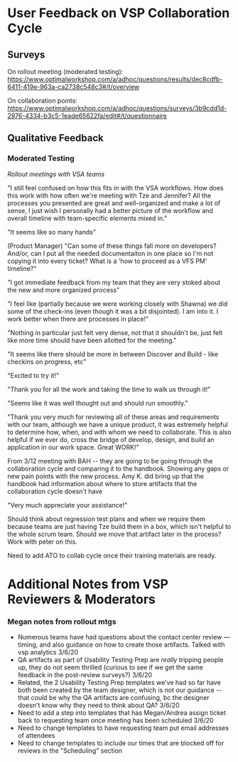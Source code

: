 # User Feedback on VSP Collaboration Cycle

## Surveys

On rollout meeting (moderated testing): https://www.optimalworkshop.com/a/adhoc/questions/results/dec8cdfb-6411-419e-963a-ca2738c548c3#/t/overview

On collaboration points: https://www.optimalworkshop.com/a/adhoc/questions/surveys/3b9cdd1d-2976-4334-b3c5-1eade65622fa/edit#/t/questionnaire

## Qualitative Feedback 

### Moderated Testing 

_Rollout meetings with VSA teams_ 

"I still feel confused on how this fits in with the VSA workflows. How does this work with how often we're meeting with Tze and Jennifer? All the processes you presented are great and well-organized and make a lot of sense, I just wish I personally had a better picture of the workflow and overall timeline with team-specific elements mixed in." 

"It seems like so many hands"

(Product Manager) "Can some of these things fall more on developers? And/or, can I put all the needed documentaiton in one place so I'm not copying it into every ticket? What is a 'how to proceed as a VFS PM' timeline?"

"I got immediate feedback from my team that they are very stoked about the new and more organized process" 

"I feel like (partially because we were working closely with Shawna) we did some of the check-ins (even though it was a bit disjointed). I am into it. I work better when there are processes in place!"

"Nothing in particular just felt very dense, not that it shouldn't be, just felt like more time should have been allotted for the meeting."

"It seems like there should be more in between Discover and Build - like checkins on progress, etc"

"Excited to try it!"

"Thank you for all the work and taking the time to walk us through it!"

"Seems like it was well thought out and should run smoothly."

"Thank you very much for reviewing all of these areas and requirements with our team, although we have a unique product, it was extremely helpful to determine how, when, and with whom we need to collaborate. This is also helpful if we ever do, cross the bridge of develop, design, and build an application in our work space. Great WORK!"

From 3/12 meeting with BAH -- they are going to be going through the collaboration cycle and comparing it to the handbook. Showing any gaps or new pain points with the new process. Amy K. did bring up that the handbook had information about where to store artifacts that the collaboration cycle doesn't have

"Very much appreciate your assistance!"

Should think about regression test plans and when we require them because teams are just having Tze build them in a box, which isn't helpful to the whole scrum team. Should we move that artifact later in the process? Work with peter on this. 

Need to add ATO to collab cycle once their training materials are ready. 

# Additional Notes from VSP Reviewers & Moderators 

### Megan notes from rollout mtgs 

- Numerous teams have had questions about the contact center review — timing, and also guidance on how to create those artifacts. Talked with vsp analytics 3/6/20
- QA artifacts as part of Usability Testing Prep are _really_ tripping people up, they do not seem thrilled (curious to see if we get the same feedback in the post-review surveys?) 3/6/20
- Related, the 2 Usability Testing Prep templates we've had so far have both been created by the team designer, which is not our guidance -- that could be why the QA artifacts are confusing, bc the designer doesn't know why they need to think about QA? 3/6/20
- Need to add a step into templates that has Megan/Andrea assign ticket back to requesting team once meeting has been scheduled 3/6/20
- Need to change templates to have requesting team put email addresses of attendees
- Need to change templates to include our times that are blocked off for reviews in the "Scheduling" section
